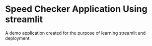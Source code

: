 # Speed Checker Application Using streamlit

A demo application created for the purpose of learning streamlit and deployment.
